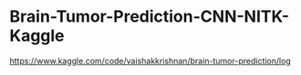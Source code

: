 ﻿# Brain-Tumor-Prediction-CNN-NITK-Kaggle

 https://www.kaggle.com/code/vaishakkrishnan/brain-tumor-prediction/log
